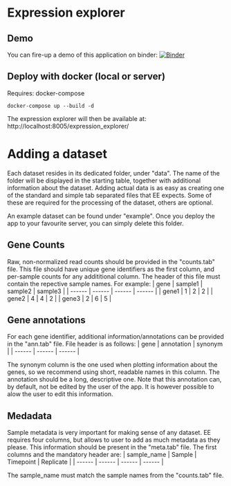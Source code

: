 # Expression explorer

## Demo

You can fire-up a demo of this application on binder:
[![Binder](https://mybinder.org/badge_logo.svg)](https://mybinder.org/v2/gh/basf/expression_explorer/master?urlpath=shiny/app/)

## Deploy with docker (local or server)

Requires: docker-compose

```
docker-compose up --build -d
```

The expression explorer will then be available at:
http://localhost:8005/expression_explorer/

# Adding a dataset

Each dataset resides in its dedicated folder, under "data". The name of the folder will be displayed in the starting table, together with additional information about the dataset. Adding actual data is as easy as creating one of the standard and simple tab separated files that EE expects. Some of these are required for the processing of the dataset, others are optional.

An example dataset can be found under "example". Once you deploy the app to your favourite server, you can simply delete this folder.

## Gene Counts
Raw, non-normalized read counts should be provided in the "counts.tab" file. This file should have unique gene identifiers as the first column, and per-sample counts for any addititional column. The header of this file must contain the repective sample names.
For example:
| gene | sample1 | sample2 | sample3 |
| ------ | ------ | ------ | ------ |
| gene1 | 1 | 2 | 2 |
| gene2 | 4 | 4 | 2 |
| gene3 | 2 | 6 | 5 |

## Gene annotations
For each gene identifier, additional information/annotations can be provided in the "ann.tab" file. File header is as follows:
| gene | annotation | synonym |
| ------ | ------ | ------ |

The synonym column is the one used when plotting information about the genes, so we recommend using short, readable names in this column. The annotation should be a long, descriptive one. Note that this annotation can, by default, not be edited by the user of the app. It is however possible to alow the user to edit this information.

## Medadata
Sample metadata is very important for making sense of any dataset. EE requires four columns, but allows to user to add as much metadata as they please. This information should be present in the "meta.tab" file. The first columns and the mandatory header are:
| sample_name | Sample | Timepoint | Replicate |
| ------ | ------ | ------ | ------ |

The sample_name must match the sample names from the "counts.tab" file.
